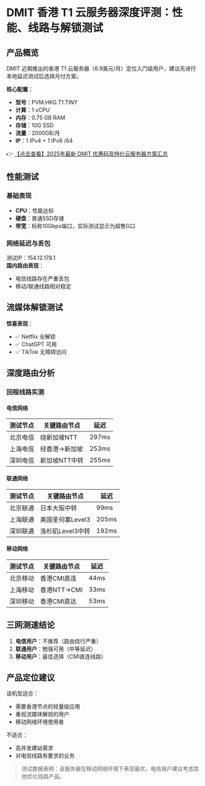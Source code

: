 # DMIT 香港 T1 云服务器深度评测：性能、线路与解锁测试

## 产品概览
DMIT 近期推出的香港 T1 云服务器（6.9美元/月）定位入门级用户，建议先进行本地延迟测试后选择月付方案。

**核心配置**：
- **型号**：PVM.HKG.T1.TINY
- **计算**：1 vCPU
- **内存**：0.75 GB RAM
- **存储**：10G SSD
- **流量**：2000GB/月
- **IP**：1 IPv4 + 1 IPv6 /64

👉 [【点击查看】2025年最新 DMIT 优惠码及特价云服务器方案汇总](https://bit.ly/dmit_coupon)

## 性能测试
### 基础表现
- **CPU**：性能达标
- **硬盘**：普通SSD存储
- **带宽**：标称10Gbps端口，实际测试显示为超售G口

### 网络延迟与丢包
测试IP：154.12.178.1  
**国内路由表现**：
- 电信线路存在严重丢包
- 移动/联通线路相对稳定

## 流媒体解锁测试
**惊喜表现**：
- ✅ Netflix 全解锁
- ✅ ChatGPT 可用
- ✅ TikTok 无障碍访问

## 深度路由分析
### 回程线路实测

#### 电信网络
| 测试节点 | 关键路由节点 | 延迟 |
|---------|-------------|------|
| 北京电信 | 绕新加坡NTT | 297ms |
| 上海电信 | 经香港→新加坡 | 253ms |
| 深圳电信 | 新加坡NTT中转 | 255ms |

#### 联通网络
| 测试节点 | 关键路由节点 | 延迟 |
|---------|-------------|------|
| 北京联通 | 日本大阪中转 | 99ms |
| 上海联通 | 美国圣何塞Level3 | 205ms |
| 深圳联通 | 洛杉矶Level3中转 | 192ms |

#### 移动网络
| 测试节点 | 关键路由节点 | 延迟 |
|---------|-------------|------|
| 北京移动 | 香港CMI直连 | 44ms |
| 上海移动 | 香港NTT→CMI | 33ms |
| 深圳移动 | 香港CMI直达 | 53ms |

## 三网测速结论
1. **电信用户**：不推荐（路由绕行严重）
2. **联通用户**：勉强可用（中等延迟）
3. **移动用户**：最佳选择（CMI直连线路）

## 产品定位建议
该机型适合：
- 需要香港节点的轻量级应用
- 重视流媒体解锁的用户
- 移动网络环境使用者

不适合：
- 高并发建站需求
- 对电信线路有要求的业务

> 测试数据表明：该服务器在移动网络环境下表现最优，电信用户建议考虑其他优化线路产品。
